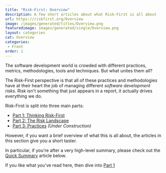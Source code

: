 ```yaml
---
title: "Risk-First: Overview"
description: A few short articles about what Risk-First is all about
url: https://riskfirst.org/Overview
image: /images/generated/titles/Overview.png
featuredimage: images/generated/single/Overview.png
layout: categories
cat: Overview
categories:
 - Front
order: 1
---
```


The software development world is crowded with different practices, metrics, methodologies, tools and techniques.  But what unites them all?

The Risk-First perspective is that all of these practices and methodologies have at their heart the job of managing different _software development risks_.  Risk isn't something that just appears in a report, it actually drives everything we do.  

Risk-First is split into three main parts:

 - [Part 1: Thinking Risk-First](Thinking-Risk-First.md)
 - [Part 2: The Risk Landscape](Risks.md)
 - [Part 3: Practices](Practices.md)  _(Under Construction)_
 
However, if you want a brief overview of what this is all about, the articles in this section give you a short taster.  

In particular, if you're after a very high-level summary, please check out the [Quick Summary](Quick-Summary.md) article below.

If you like what you've read here, then dive into [Part 1](Thinking-Risk-First.md)